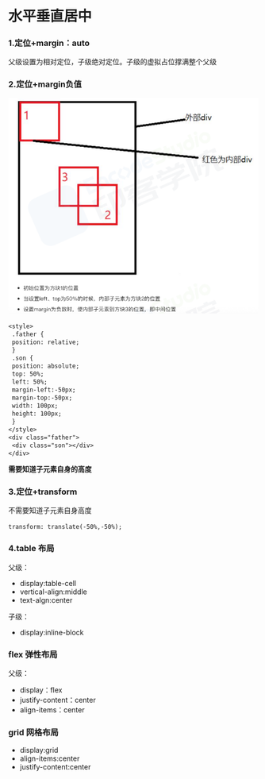 # 水平垂直居中

### 1.定位+margin：auto

父级设置为相对定位，子级绝对定位。子级的虚拟占位撑满整个父级

### 2.定位+margin负值

![alt text](image.png)

```
<style>
 .father {
 position: relative;
 }
 .son {
 position: absolute;
 top: 50%;
 left: 50%;
 margin-left:-50px;
 margin-top:-50px;
 width: 100px;
 height: 100px;
 }
</style>
<div class="father">
 <div class="son"></div>
</div>
```

**需要知道子元素自身的高度**

### 3.定位+transform

不需要知道子元素自身高度

`transform: translate(-50%,-50%);`

### 4.table 布局

父级：
- display:table-cell
- vertical-align:middle
- text-algn:center

子级：
- display:inline-block

### flex 弹性布局

父级：
- display：flex
- justify-content：center
- align-items：center

### grid 网格布局
- display:grid
- align-items:center
- justify-content:center

